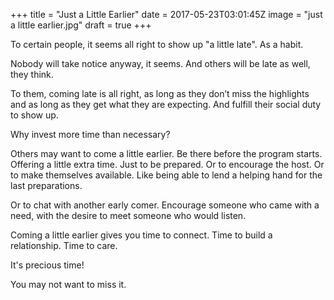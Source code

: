 
+++
title = "Just a Little Earlier"
date = 2017-05-23T03:01:45Z
image = "just a little earlier.jpg"
draft = true
+++

To certain people, it seems all right to show up "a little late". As a habit.

Nobody will take notice anyway, it seems. And others will be late as well, they think.

To them, coming late is all right, as long as they don’t miss the highlights and as long as they get what they are expecting. And fulfill their social duty to show up.

Why invest more time than necessary?

Others may want to come a little earlier. Be there before the program starts. Offering a little extra time. Just to be prepared. Or to encourage the host. Or to make themselves available. Like being able to lend a helping hand for the last preparations.

Or to chat with another early comer. Encourage someone who came with a need, with the desire to meet someone who would listen.

Coming a little earlier gives you time to connect. Time to build a relationship. Time to care.

It's precious time!

You may not want to miss it. 

